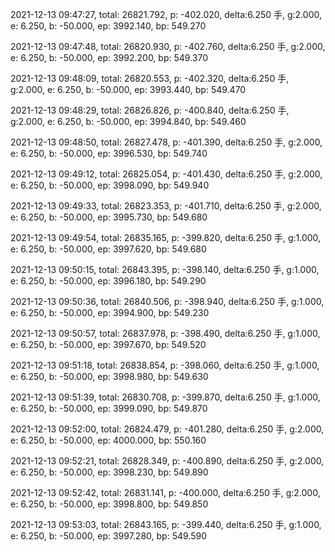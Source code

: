 2021-12-13 09:47:27, total: 26821.792, p: -402.020, delta:6.250 手, g:2.000, e: 6.250, b: -50.000, ep: 3992.140, bp: 549.270

2021-12-13 09:47:48, total: 26820.930, p: -402.760, delta:6.250 手, g:2.000, e: 6.250, b: -50.000, ep: 3992.200, bp: 549.370

2021-12-13 09:48:09, total: 26820.553, p: -402.320, delta:6.250 手, g:2.000, e: 6.250, b: -50.000, ep: 3993.440, bp: 549.470

2021-12-13 09:48:29, total: 26826.826, p: -400.840, delta:6.250 手, g:2.000, e: 6.250, b: -50.000, ep: 3994.840, bp: 549.460

2021-12-13 09:48:50, total: 26827.478, p: -401.390, delta:6.250 手, g:2.000, e: 6.250, b: -50.000, ep: 3996.530, bp: 549.740

2021-12-13 09:49:12, total: 26825.054, p: -401.430, delta:6.250 手, g:2.000, e: 6.250, b: -50.000, ep: 3998.090, bp: 549.940

2021-12-13 09:49:33, total: 26823.353, p: -401.710, delta:6.250 手, g:2.000, e: 6.250, b: -50.000, ep: 3995.730, bp: 549.680

2021-12-13 09:49:54, total: 26835.165, p: -399.820, delta:6.250 手, g:1.000, e: 6.250, b: -50.000, ep: 3997.620, bp: 549.680

2021-12-13 09:50:15, total: 26843.395, p: -398.140, delta:6.250 手, g:1.000, e: 6.250, b: -50.000, ep: 3996.180, bp: 549.290

2021-12-13 09:50:36, total: 26840.506, p: -398.940, delta:6.250 手, g:1.000, e: 6.250, b: -50.000, ep: 3994.900, bp: 549.230

2021-12-13 09:50:57, total: 26837.978, p: -398.490, delta:6.250 手, g:1.000, e: 6.250, b: -50.000, ep: 3997.670, bp: 549.520

2021-12-13 09:51:18, total: 26838.854, p: -398.060, delta:6.250 手, g:1.000, e: 6.250, b: -50.000, ep: 3998.980, bp: 549.630

2021-12-13 09:51:39, total: 26830.708, p: -399.870, delta:6.250 手, g:1.000, e: 6.250, b: -50.000, ep: 3999.090, bp: 549.870

2021-12-13 09:52:00, total: 26824.479, p: -401.280, delta:6.250 手, g:2.000, e: 6.250, b: -50.000, ep: 4000.000, bp: 550.160

2021-12-13 09:52:21, total: 26828.349, p: -400.890, delta:6.250 手, g:2.000, e: 6.250, b: -50.000, ep: 3998.230, bp: 549.890

2021-12-13 09:52:42, total: 26831.141, p: -400.000, delta:6.250 手, g:2.000, e: 6.250, b: -50.000, ep: 3998.800, bp: 549.850

2021-12-13 09:53:03, total: 26843.165, p: -399.440, delta:6.250 手, g:1.000, e: 6.250, b: -50.000, ep: 3997.280, bp: 549.590